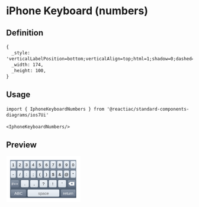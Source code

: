 # iPhone Keyboard (numbers)

## Definition

```
{
  _style: 'verticalLabelPosition=bottom;verticalAlign=top;html=1;shadow=0;dashed=0;strokeWidth=1;shape=mxgraph.ios.iKeybNumb;sketch=0;',
  _width: 174,
  _height: 100,
}
```

## Usage

```
import { IphoneKeyboardNumbers } from '@reactiac/standard-components-diagrams/ios7Ui'

<IphoneKeyboardNumbers/>
```

## Preview

<img src="./iphone-keyboard-numbers.png" width="200"/>
